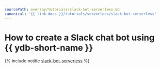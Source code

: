 ```yaml
---
sourcePath: overlay/tutorials/slack-bot-serverless.md
canonical: '{{ link-docs }}/tutorials/serverless/slack-bot-serverless'
---
```


# How to create a Slack chat bot using {{ ydb-short-name }}

{% include notitle [slack-bot-serverless](../../_tutorials/serverless/slack-bot-serverless.md) %}